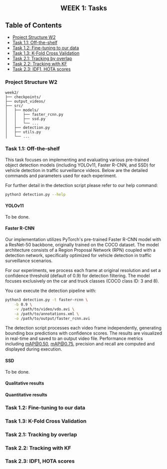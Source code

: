 <h2 align="center">WEEK 1: Tasks</h2>

## Table of Contents

- [Project Structure W2](#project-structure-w2)
- [Task 1.1: Off-the-shelf](#task-11-off-the-shelf)
- [Task 1.2: Fine-tuning to our data](#task-12-fine-tuning-to-our-data)
- [Task 1.3: K-Fold Cross Validation](#task-13-k-fold-cross-validation)
- [Task 2.1: Tracking by overlap](#task-21-tracking-by-overlap)
- [Task 2.2: Tracking with KF](#task-22-tracking-with-kf)
- [Task 2.3: IDF1, HOTA scores](#task-23-idf1-hota-scores)


### Project Structure W2

    week2/
    ├── checkpoints/
    ├── output_videos/
    ├── src/
    │   ├── models/
    │   │   ├── faster_rcnn.py
    │   │   ├── ssd.py
    │   │   └── ...
    │   ├── detection.py
    │   ├── utils.py
    │   └── ...
    
### Task 1.1: Off-the-shelf
This task focuses on implementing and evaluating various pre-trained object detection models (including YOLOv11, Faster R-CNN, and SSD) for vehicle detection in traffic surveillance videos. Below are the detailed commands and parameters used for each experiment.

For further detail in the detection script please refer to our help command:

```bash
python3 detection.py --help
```

#### YOLOv11
To be done.

#### Faster R-CNN
Our implementation utilizes PyTorch's pre-trained Faster R-CNN model with a ResNet-50 backbone, originally trained on the COCO dataset. The model architecture consists of a Region Proposal Network (RPN) coupled with a detection network, specifically optimized for vehicle detection in traffic surveillance scenarios.

For our experiments, we process each frame at original resolution and set a confidence threshold (default of 0.9) for detection filtering. The model focuses exclusively on the car and truck classes (COCO class ID: 3 and 8).

You can execute the detection pipeline with:

```bash
python3 detection.py -t faster-rcnn \
    -b 0.9 \
    -v /path/to/video/vdo.avi \
    -a /path/to/annotations.xml \
    -o /path/to/output/faster_rcnn.avi
```

The detection script processes each video frame independently, generating bounding box predictions with confidence scores. The results are visualized in real-time and saved to an output video file. Performance metrics including mAP@0.50, mAP@0.75, precision and recall are computed and displayed during execution.

#### SSD
To be done.

#### Qualitative results

#### Quantitative results


### Task 1.2: Fine-tuning to our data

### Task 1.3: K-Fold Cross Validation

### Task 2.1: Tracking by overlap

### Task 2.2: Tracking with KF

### Task 2.3: IDF1, HOTA scores

